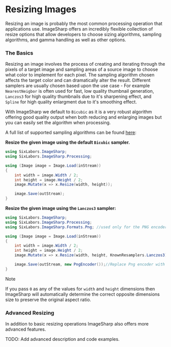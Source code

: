 # Resizing Images

Resizing an image is probably the most common processing operation that applications use. ImageSharp offers an incredibly flexible collection of resize options that allow developers to choose sizing algorithms, sampling algorithms, and gamma handling as well as other options.

### The Basics

Resizing an image involves the process of creating and iterating through the pixels of a target image and sampling areas of a source image to choose what color to implement for each pixel. The sampling algorithm chosen affects the target color and can dramatically alter the result. Different samplers are usually chosen based upon the use case - For example `NearestNeigbor` is often used for fast, low quality thumbnail generation, `Lanczos3` for high quality thumbnails due to it's sharpening effect, and `Spline` for high quality enlargment due to it's smoothing effect.

With ImageSharp we default to `Bicubic` as it is a very robust algorithm offering good quality output when both reducing and enlarging images but you can easily set the algorithm when processing.

A full list of supported sampling algorithms can be found [here](xref:SixLabors.ImageSharp.Processing.KnownResamplers):

**Resize the given image using the default `Bicubic` sampler.**

```c#
using SixLabors.ImageSharp;
using SixLabors.ImageSharp.Processing;

using (Image image = Image.Load(inStream))
{
    int width = image.Width / 2;
    int height = image.Height / 2;
    image.Mutate(x => x.Resize(width, height));

    image.Save(outStream);
}
```

**Resize the given image using the `Lanczos3` sampler:**

```c#
using SixLabors.ImageSharp;
using SixLabors.ImageSharp.Processing;
using SixLabors.ImageSharp.Formats.Png; //used only for the PNG encoder below

using (Image image = Image.Load(inStream))
{
    int width = image.Width / 2;
    int height = image.Height / 2;
    image.Mutate(x => x.Resize(width, height, KnownResamplers.Lanczos3));

    image.Save(outStream, new PngEncoder());//Replace Png encoder with the file format of choice
}
```

> [!NOTE]
> If you pass `0` as any of the values for `width` and `height` dimensions then ImageSharp will automatically determine the correct opposite dimensions size to preserve the original aspect ratio.

### Advanced Resizing

In addition to basic resizing operations ImageSharp also offers more advanced features.

TODO: Add advanced description and code examples.
